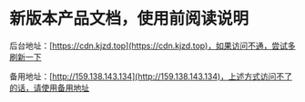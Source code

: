# 新版本产品文档，使用前阅读说明

后台地址：[https://cdn.kjzd.top](https://cdn.kjzd.top)，如果访问不通，尝试多刷新一下

备用地址：[http://159.138.143.134](http://159.138.143.134)，上述方式访问不了的话，请使用备用地址
